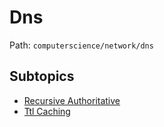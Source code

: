 # Dns

Path: `computerscience/network/dns`

## Subtopics
- [Recursive Authoritative](./recursive_authoritative/README.md)
- [Ttl Caching](./ttl_caching/README.md)

